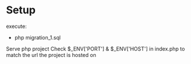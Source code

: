 # Setup

execute:
- php migration_1.sql

Serve php project
Check $_ENV['PORT'] & $_ENV['HOST'] in index.php to match the url the project is hosted on 